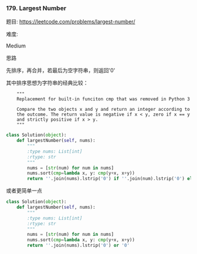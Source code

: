 ### 179. Largest Number

题目:
<https://leetcode.com/problems/largest-number/>


难度:

Medium


思路

先排序，再合并，若最后为空字符串，则返回'0'

其中排序思想为字符串的经典比较：
```
    """
    Replacement for built-in funciton cmp that was removed in Python 3

    Compare the two objects x and y and return an integer according to
    the outcome. The return value is negative if x < y, zero if x == y
    and strictly positive if x > y.
    """
```

```python
class Solution(object):
    def largestNumber(self, nums):
        """
        :type nums: List[int]
        :rtype: str
        """
        nums = [str(num) for num in nums]
        nums.sort(cmp=lambda x, y: cmp(y+x, x+y))
        return ''.join(nums).lstrip('0') if ''.join(num).lstrip('0') else '0'
```
或者更简单一点

```python
class Solution(object):
    def largestNumber(self, nums):
        """
        :type nums: List[int]
        :rtype: str
        """
        nums = [str(num) for num in nums]
        nums.sort(cmp=lambda x, y: cmp(y+x, x+y))
        return ''.join(nums).lstrip('0') or '0'
```

